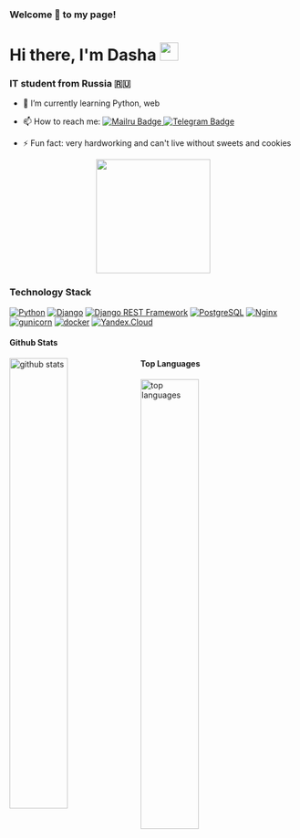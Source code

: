 ### Welcome 👋 to my page!

<h1 align="left">Hi there, I'm Dasha</a> 
<img src="https://github.com/blackcater/blackcater/raw/main/images/Hi.gif" height="32"/></h1>
<h3 align="left">IT student from Russia 🇷🇺</h3>


- 🌱 I’m currently learning Python, web
- 📫 How to reach me: <a href="https://e.mail.ru/compose/?to=striki06@mail.ru">
    <img src="https://img.shields.io/badge/@Mailru-blue?style=for-the-badge&logo=mailru&logoColor=white" alt="Mailru Badge"/>
  </a> <a href="https://t.me/striki23">
    <img src="https://img.shields.io/badge/Telegram-blue?style=for-the-badge&logo=telegram&logoColor=white" alt="Telegram Badge"/>
  </a>
  
- ⚡ Fun fact: very hardworking and can't live without sweets and cookies

<div id="header" align="center">
<img src="https://media.giphy.com/media/HEURGne9Vj856oivkD/giphy.gif" width="200"/>
</div>
<div id="badges" align="center">
  <img src="https://komarev.com/ghpvc/?username=striki23&style=flat-square&color=blue" alt=""/>
</div>

### Technology Stack
[![Python](https://img.shields.io/badge/-Python-464646?style=flat-square&logo=Python)](https://www.python.org/)
[![Django](https://img.shields.io/badge/-Django-464646?style=flat-square&logo=Django)](https://www.djangoproject.com/)
[![Django REST Framework](https://img.shields.io/badge/-Django%20REST%20Framework-464646?style=flat-square&logo=Django%20REST%20Framework)](https://www.django-rest-framework.org/)
[![PostgreSQL](https://img.shields.io/badge/-PostgreSQL-464646?style=flat-square&logo=PostgreSQL)](https://www.postgresql.org/)
[![Nginx](https://img.shields.io/badge/-NGINX-464646?style=flat-square&logo=NGINX)](https://nginx.org/ru/)
[![gunicorn](https://img.shields.io/badge/-gunicorn-464646?style=flat-square&logo=gunicorn)](https://gunicorn.org/)
[![docker](https://img.shields.io/badge/-Docker-464646?style=flat-square&logo=docker)](https://www.docker.com/)
[![Yandex.Cloud](https://img.shields.io/badge/-Yandex.Cloud-464646?style=flat-square&logo=Yandex.Cloud)](https://cloud.yandex.ru/)

#### Github Stats
<img src="https://github-readme-stats.vercel.app/api?username=striki23&show_icons=true&theme=gotham" alt="github stats" width="45%" align="left"/>

#### Top Languages
<div>
 <img src="https://github-readme-stats.vercel.app/api/top-langs/?username=striki23&layout=compact" alt="top languages" width="45%" align="left"/>
</div>
